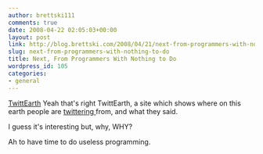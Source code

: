 ```yaml
---
author: brettski111
comments: true
date: 2008-04-22 02:05:03+00:00
layout: post
link: http://blog.brettski.com/2008/04/21/next-from-programmers-with-nothing-to-do/
slug: next-from-programmers-with-nothing-to-do
title: Next, From Programmers With Nothing to Do
wordpress_id: 105
categories:
- general
---
```


[TwittEarth](http://twittearth.com/) Yeah that's right TwittEarth, a site which shows where on this earth people are [twittering ](http://twitter.com)from, and what they said.

I guess it's interesting but, why, WHY?

Ah to have time to do useless programming.

